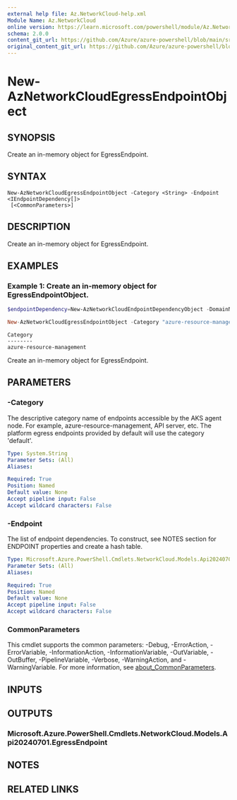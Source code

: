 ```yaml
---
external help file: Az.NetworkCloud-help.xml
Module Name: Az.NetworkCloud
online version: https://learn.microsoft.com/powershell/module/Az.NetworkCloud/new-AzNetworkCloudEgressEndpointObject
schema: 2.0.0
content_git_url: https://github.com/Azure/azure-powershell/blob/main/src/NetworkCloud/NetworkCloud/help/New-AzNetworkCloudEgressEndpointObject.md
original_content_git_url: https://github.com/Azure/azure-powershell/blob/main/src/NetworkCloud/NetworkCloud/help/New-AzNetworkCloudEgressEndpointObject.md
---
```


# New-AzNetworkCloudEgressEndpointObject

## SYNOPSIS
Create an in-memory object for EgressEndpoint.

## SYNTAX

```
New-AzNetworkCloudEgressEndpointObject -Category <String> -Endpoint <IEndpointDependency[]>
 [<CommonParameters>]
```

## DESCRIPTION
Create an in-memory object for EgressEndpoint.

## EXAMPLES

### Example 1: Create an in-memory object for EgressEndpointObject.
```powershell
$endpointDependency=New-AzNetworkCloudEndpointDependencyObject -DomainName domainName -Port 1234

New-AzNetworkCloudEgressEndpointObject -Category "azure-resource-management" -Endpoint ($endpointDependency)
```

```output
Category
--------
azure-resource-management
```

Create an in-memory object for EgressEndpoint.

## PARAMETERS

### -Category
The descriptive category name of endpoints accessible by the AKS agent node.
For example, azure-resource-management, API server, etc.
The platform egress endpoints provided by default will use the category 'default'.

```yaml
Type: System.String
Parameter Sets: (All)
Aliases:

Required: True
Position: Named
Default value: None
Accept pipeline input: False
Accept wildcard characters: False
```

### -Endpoint
The list of endpoint dependencies.
To construct, see NOTES section for ENDPOINT properties and create a hash table.

```yaml
Type: Microsoft.Azure.PowerShell.Cmdlets.NetworkCloud.Models.Api20240701.IEndpointDependency[]
Parameter Sets: (All)
Aliases:

Required: True
Position: Named
Default value: None
Accept pipeline input: False
Accept wildcard characters: False
```

### CommonParameters
This cmdlet supports the common parameters: -Debug, -ErrorAction, -ErrorVariable, -InformationAction, -InformationVariable, -OutVariable, -OutBuffer, -PipelineVariable, -Verbose, -WarningAction, and -WarningVariable. For more information, see [about_CommonParameters](http://go.microsoft.com/fwlink/?LinkID=113216).

## INPUTS

## OUTPUTS

### Microsoft.Azure.PowerShell.Cmdlets.NetworkCloud.Models.Api20240701.EgressEndpoint

## NOTES

## RELATED LINKS
